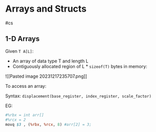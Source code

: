 # Arrays and Structs
#cs 


## 1-D Arrays

Given `T A[L]`:
- An array of data type T and length L  
- Contiguously allocated region of L * `sizeof(T)` bytes in memory:

![[Pasted image 20231217235707.png]]

To access an array:

Syntax: `displacement(base_register, index_register, scale_factor)`


EG: 
```perl
#%rbx = int arr[]
#%rcx = 2
movq $3 , (%rbx, %rcx, 8) #arr[2] = 3;
```